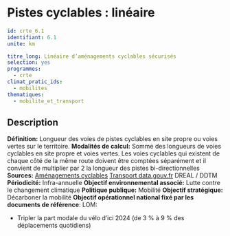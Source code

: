 # Pistes cyclables : linéaire
```yaml
id: crte_6.1
identifiant: 6.1
unite: km

titre_long: Linéaire d’aménagements cyclables sécurisés
selection: yes
programmes:
  - crte
climat_pratic_ids:
  - mobilites
thematiques:
  - mobilite_et_transport
```
## Description

**Définition:** Longueur des voies de pistes cyclables en site propre ou voies vertes sur le territoire.
**Modalités de calcul:** Somme des longueurs de voies cyclables en site propre et voies vertes.
Les voies cyclables qui existent de chaque côté de la même route doivent être comptées séparément et il convient de multiplier par 2 la longueur des pistes bi-directionnelles
**Sources:** <a href="https://amenagements-cyclables.fr/">Aménagements cyclables</a>
<a href="https://transport.data.gouv.fr/datasets/amenagements-cyclables-france-metropolitaine/">Transport data.gouv.fr</a> DREAL / DDTM
**Périodicité:** Infra-annuelle
**Objectif environnemental associé:** Lutte contre le changement climatique
**Politique publique:** Mobilité
**Objectif stratégique:** Décarboner la mobilité
**Objectif opérationnel national fixé par les documents de référence**: LOM:
- Tripler la part modale du vélo d’ici 2024 (de 3 % à 9 % des déplacements quotidiens)
